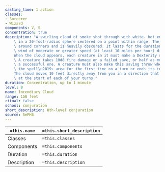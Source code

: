 ```yaml
---
casting_time: 1 action
classes:
- Sorcerer
- Wizard
components: V, S
concentration: true
description: "A swirling cloud of smoke shot through with white- hot embers appears\
    \ in a 20-foot-radius sphere centered on a point within range. The cloud spreads\
    \ around corners and is heavily obscured. It lasts for the duration or until a\
    \ wind of moderate or greater speed (at least 10 miles per hour) disperses it.\n\
    When the cloud appears, each creature in it must make a Dexterity saving throw.\
    \ A creature takes 10d8 fire damage on a failed save, or half as much damage on\
    \ a successful one. A creature must also make this saving throw when it enters\
    \ the spell\u2019s area for the first time on a turn or ends its turn there.\n\
    The cloud moves 10 feet directly away from you in a direction that you choose\
    \ at the start of each of your turns."
duration: Concentration, up to 1 minute
level: 8
name: Incendiary Cloud
range: 150 feet
ritual: false
school: conjuration
short_description: 8th-level conjuration
source: 5ePHB
---
```


| `=this.name` | `=this.short_description` |
| ------------ | ------------------------- |
| Classes      | `=this.classes`           |
| Components   | `=this.components`        |
| Duration     | `=this.duration`          |
| Description  | `=this.description`       |